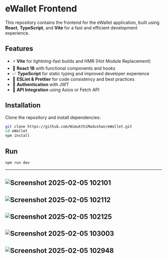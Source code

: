 # eWallet Frontend

This repository contains the frontend for the eWallet application, built using **React**, **TypeScript**, and **Vite** for a fast and efficient development experience.

## Features

- ⚡ **Vite** for lightning-fast builds and HMR (Hot Module Replacement)
- 🎨 **React 18** with functional components and hooks
- ✅ **TypeScript** for static typing and improved developer experience
- 📏 **ESLint & Prettier** for code consistency and best practices
- 🔐 **Authentication** with JWT
- 📡 **API Integration** using Axios or Fetch API

## Installation

Clone the repository and install dependencies:

```sh
git clone https://github.com/WimukthiMadushan/eWallet.git
cd eWallet
npm install
```
## Run 
```sh
npm run dev
```
---
![Screenshot 2025-02-05 102101](https://github.com/user-attachments/assets/41abf30b-a8f3-422f-92b5-d65cd5bc6d22)
-
![Screenshot 2025-02-05 102112](https://github.com/user-attachments/assets/fdf3ecea-c0e3-4609-8cb7-85ec29eb78dd)
-
![Screenshot 2025-02-05 102125](https://github.com/user-attachments/assets/1d0fb0a4-75c5-4342-8c81-42da1fe1a1dc)
-
![Screenshot 2025-02-05 103003](https://github.com/user-attachments/assets/4e31f1e6-8d14-4f7e-9189-0a9a803eaca0)
-
![Screenshot 2025-02-05 102948](https://github.com/user-attachments/assets/db875859-db8b-4425-b6c1-f48529ae9d4d)
-


